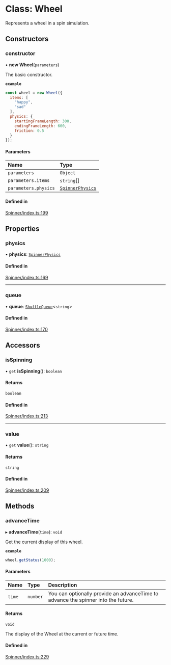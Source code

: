 # Class: Wheel

Represents a wheel in a spin simulation.

## Constructors

### constructor

• **new Wheel**(`parameters`)

The basic constructor.

**`example`**
```js
const wheel = new Wheel({
  items: [
    "happy",
    "sad"
  ],
  physics: {
    startingFrameLength: 300,
    endingFrameLength: 600,
    friction: 0.5
  }
});
```

#### Parameters

| Name | Type |
| :------ | :------ |
| `parameters` | `Object` |
| `parameters.items` | `string`[] |
| `parameters.physics` | [`SpinnerPhysics`](https://github.com/daniellacosse/idea-spinner/tree/main/packages/spinner/docs/interfaces/SpinnerPhysics.md) |

#### Defined in

[Spinner/index.ts:199](https://github.com/daniellacosse/idea-spinner/blob/29acf61/packages/spinner/Spinner/index.ts#L199)

## Properties

### physics

• **physics**: [`SpinnerPhysics`](https://github.com/daniellacosse/idea-spinner/tree/main/packages/spinner/docs/interfaces/SpinnerPhysics.md)

#### Defined in

[Spinner/index.ts:169](https://github.com/daniellacosse/idea-spinner/blob/29acf61/packages/spinner/Spinner/index.ts#L169)

___

### queue

• **queue**: [`ShuffleQueue`](https://github.com/daniellacosse/idea-spinner/tree/main/packages/spinner/docs/classes/ShuffleQueue.md)<`string`\>

#### Defined in

[Spinner/index.ts:170](https://github.com/daniellacosse/idea-spinner/blob/29acf61/packages/spinner/Spinner/index.ts#L170)

## Accessors

### isSpinning

• `get` **isSpinning**(): `boolean`

#### Returns

`boolean`

#### Defined in

[Spinner/index.ts:213](https://github.com/daniellacosse/idea-spinner/blob/29acf61/packages/spinner/Spinner/index.ts#L213)

___

### value

• `get` **value**(): `string`

#### Returns

`string`

#### Defined in

[Spinner/index.ts:209](https://github.com/daniellacosse/idea-spinner/blob/29acf61/packages/spinner/Spinner/index.ts#L209)

## Methods

### advanceTime

▸ **advanceTime**(`time`): `void`

Get the current display of this wheel.

**`example`**
```js
wheel.getStatus(1000);
```

#### Parameters

| Name | Type | Description |
| :------ | :------ | :------ |
| `time` | `number` | You can optionally provide an  advanceTime to advance the spinner into the future. |

#### Returns

`void`

The display of the Wheel at the current or future time.

#### Defined in

[Spinner/index.ts:229](https://github.com/daniellacosse/idea-spinner/blob/29acf61/packages/spinner/Spinner/index.ts#L229)
